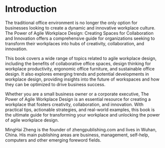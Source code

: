 # Introduction

The traditional office environment is no longer the only option for businesses looking to create a dynamic and innovative workplace culture. The Power of Agile Workplace Design: Creating Spaces for Collaboration and Innovation offers a comprehensive guide for organizations seeking to transform their workplaces into hubs of creativity, collaboration, and innovation.

This book covers a wide range of topics related to agile workplace design, including the benefits of collaborative office spaces, design thinking for workplace productivity, ergonomic office furniture, and sustainable office design. It also explores emerging trends and potential developments in workplace design, providing insights into the future of workspaces and how they can be optimized to drive business success.

Whether you are a small business owner or a corporate executive, The Power of Agile Workplace Design is an essential resource for creating a workplace that fosters creativity, collaboration, and innovation. With practical tips, actionable strategies, and real-world examples, this book is the ultimate guide for transforming your workplace and unlocking the power of agile workplace design.




MingHai Zheng is the founder of zhengpublishing.com and lives in Wuhan, China. His main publishing areas are business, management, self-help, computers and other emerging foreword fields.
